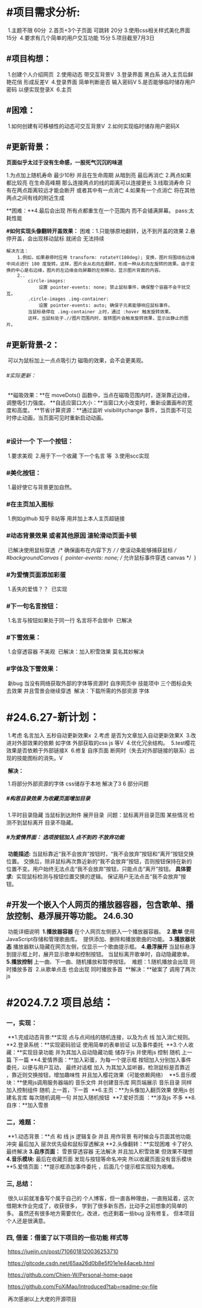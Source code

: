 # #项目需求分析:

​	1.主题不限 60分
​	2.首页+3个子页面 可跳转 20分
​	3.使用css相关样式美化界面 15分
​	4.要求有几个简单的用户交互功能 15分
​	5.项目截至7月3日

## #项目构想：

​	1.创建个人介绍网页
​	2.使用动态 带交互背景V
​	3.登录界面 黑白系 进入主页后鲜艳花俏 形成反差V 
​	4.登录界面 简单判断是否 输入密码V
​	5.是否能够临时储存用户密码 以便实现登录X
​	6.主页

## #困难：

​	1.如何创建有可移植性的动态可交互背景V
​	2.如何实现临时储存用户密码X
​	

## #更新背景：

**页面似乎太过于没有生命感，一股死气沉沉的味道**

1.为点加上随机寿命 最少10秒 并且在生命周期 从暗到亮 最后再消亡 
2.两点如果都比较亮 在生命高峰期 那么连接两点的线的距离可以连接更长
3.线取消寿命 只有在两点距离较远才能会断开 或者其中有一点消亡
4.如果有一个点消亡 将在其他两点之间有线的附近生成 

**困难：**4.最后会出现 所有点都重生在一个范围内 而不会铺满屏幕。
	pass:太耗性能 

**#如何实现头像翻转开盖效果：**
	困难：1.只能够原地翻转，达不到开盖的效果
		  2.悬停开盖，会出现移动鼠标 就闭合 无法持续
		  

	解决方法：
		1.例如，如果悬停时应用 transform: rotateY(180deg); 变换，图片将围绕右边缘中间点进行 180 度旋转。这样，图片会从右向左翻转，形成一种从右向左旋转的效果。由于变换的中心是右边缘，图片的左边缘会向屏幕的左侧移动，显示图片背面的内容。
		2..
			circle-images:
				设置 pointer-events: none; 禁止鼠标事件，确保整个容器不会干扰交互。
			.circle-images .img-container:
				设置 pointer-events: auto; 确保子元素能够响应鼠标事件。
			当鼠标悬停在 .img-container 上时，通过 :hover 触发旋转效果。
			这样，当鼠标处于.//图片范围内时，旋转图片会触发旋转效果，显示出静止的图片。

## #更新背景-2：

​		可以为鼠标加上一点点吸引力 磁吸的效果，会不会更美观。

###### 	#实际更新：

​		**磁吸效果：**在 moveDots() 函数中，当点在磁吸范围内时，逐渐靠近边缘，调整吸引力强度。
​		**自适应窗口大小：**当窗口大小改变时，重新设置画布的宽度和高度。
​		**节省计算资源：**通过监听 visibilitychange 事件，当页面不可见时停止动画，当页面可见时重新启动动画。
​		
​		  

### #设计一个 下一个按钮：

​		1.要求美观
​		2.用于下一个收藏 下一个名言 等
​		3.使用scc实现

### #美化按钮：

​		1.最好使它与背景更加自然。

### #在主页加入图标

​		1.例如github 知乎 B站等 用并加上本人主页超链接

### #动态背景效果 或者其他原因 滚轮滑动页面卡顿  

​		已解决使用鼠标穿透
​		  	  /* 确保画布在内容下方 */
   			 /* 使滚动条能够捕获鼠标 */
​    			#backgroundCanvas {
​        				pointer-events: none; /* 允许鼠标事件穿透 canvas */
​    			}

### #为爱情页面添加彩蛋   

​			1.丢失的爱情？？
​		已实现

### #下一句名言按钮：

​			1.名言与按钮如果处于同一行 名言将不会居中
​		已解决

### #下雪效果：

​		1.会穿透容器 不美观
​		已解决：加入积雪效果  莫名其妙解决

### #字体及下雪效果：	

​		新bug 当没有网络获取外部的字体等资源时 自序网页中 技能项中 三个图标会失去效果 并且雪景会继续穿透
​		解决：下载所需的外部资源 字体 



# #24.6.27-新计划：

​		1.考虑 名言加入 五秒自动更新效果x
​		2.考虑 是否为文章加入自动更新效果X 
​		3.改进对外部效果的依赖 如字体 外部获取的css js 等V
​		4.优化冗余结构。
​		5.test樱花效果是否依赖于外部链接X
​		6.修复 自序页面 断网时（失去对外部链接的联系）出现的技能图标的消失。V

​	**解决：**

​		1.将部分外部资源的字体 css储存于本地 解决了3 6 部分问题 

##### #构思目录效果 为收藏页面增加目录

​		1.平时目录隐藏 当鼠标到达附件 展开目录
​		问题：鼠标离开目录范围 某些情况 检测不到鼠标离开 目录不隐藏。

##### #为爱情界面： 选项按钮加入  点不到的 不放弃功能

​		**功能描述:**
​			当鼠标靠近“我不会放弃”按钮时，“我不会放弃”按钮和“离开”按钮交换位置。
​			交换后，除非鼠标再次靠近新的“我不会放弃”按钮，否则按钮保持在新的位置不变。
​			用户始终无法点击“我不会放弃”按钮，只能点击“离开”按钮。
​		**具体要求:**
​			实现鼠标检测与按钮位置交换的逻辑。
​			保证用户无法点击“我不会放弃”按钮。

## #开发一个嵌入个人网页的播放器容器，包含歌单、播放控制、悬浮展开等功能。 24.6.30

​		功能详细说明
​			**1.播放器容器**
​				在个人网页左侧嵌入一个播放器容器。
​			**2.歌单**
​				使用JavaScript存储和管理歌曲库。
​				提供添加、删除和播放歌曲的功能。
​			**3.播放器状态**
​				播放器默认隐藏在网页左侧，仅显示一个歌曲提示框。
​			**4.悬浮展开**
​				当鼠标悬浮到提示框上时，展开显示歌单和控制按钮。
​				当鼠标离开歌单时，自动隐藏歌单。
​			**5.播放控制**
​				上一曲、下一曲、随机播放和暂停按钮。
​		难题：1.随机播放会出现 同时播放多首
​			    2.从歌单点击 也会出现 同时播放多首
​			**解决：**破案了 调用了两次js 





# #2024.7.2 项目总结：

### 	一，实现：

​		**1.完成动态背景:**实现 点与点间线的随机连接，以及为点 线 加入消亡规则。
​		**2.登录系统：**实现密码验证 使用简单的表单验证 以及事件委托
​		**3.个人收藏：**实现目录功能 并为其加入自动隐藏功能 储存于js  并使用js 控制 随机 上一篇 下一篇 
​		**4.爱情界面：**加入彩蛋，为每一个提示框 按钮加入分别加入事件委托，以便与用户互动， 最终对话框 加入
​			   为其加入监听器，检测鼠标是否靠近 ，靠近则交换按钮，增加趣味性 并且加入樱花效果（可能依赖网络）
​		**5.音乐模块：**使用js调用服务器端的 音乐文件 并创建音乐库  网页端展示 音乐目录  同样加入控制组件 随机 上一首，下一首
​		**6.主页：**为头像加入翻页效果 使用js 创建名言库  每次随机调用一句 并加入随机按钮
​		**7.爱好页面 ：**涉及js 不多
​		**8.自序：**加入雪景 

### 	二，难题：

​		**1.动态背景：**点 和 线 js 逻辑复杂  并且 用作背景 有时候会与页面其他功能冲突  最后加入 层次优先级和鼠标穿透解决
​		**2.头像翻转：**实现困难 卡了好久 最终解决
​		**3.自序页面：** 雪景穿透容器 无法解决  并且加入积雪效果 但效果不理想
​		**4.音乐模块:**  最后在收藏页面  发现与按钮等命名冲突  所以收藏页面没有音乐模块
​		**5.爱情页面：**提示框添加事件委托 ，后面几个提示框实现较为艰难。

### 	三,  总结：

​		很久以前就准备写个属于自己的 个人博客，但一直各种理由，一直拖延着，这次借期末作业完成了，收获很多，
​		学到了很多新东西，比动手之前想象的简单的多。 虽然还有很多地方需要优化，改进，也还剩着一些bug 没有修复。
​		但本项目个人还是很满意。

### 	四, 借鉴：借鉴了以下项目的一些功能 样式等

​		https://juejin.cn/post/7106018120036253710

​		https://gitcode.csdn.net/65aa26d0b8e5f01e1e44aceb.html

​		https://github.com/Chien-W/Personal-home-page

​		https://github.com/FoXiMao/Introduced?tab=readme-ov-file

​	再次感谢以上大佬的开源项目
​	
​		



